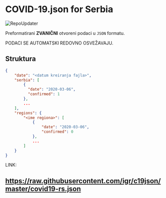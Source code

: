 # COVID-19.json for Serbia

![RepoUpdater](https://github.com/igr/c19json/workflows/RepoUpdater/badge.svg)

Preformatirani **ZVANIČNI** otvoreni podaci u `JSON` formatu.

PODACI SE AUTOMATSKI REDOVNO OSVEŽAVAJU. 

## Struktura

```json
{
    "date": "<datum kreiranja fajla>",
    "serbia": [
        {
          "date": "2020-03-06",
          "confirmed": 1
        },
        ...
    ],
    "regions": {
    	"<ime regiona>": [
    		{
          		"date": "2020-03-06",
          		"confirmed": 0
        	},
        	...
    	]
	}
}

```


LINK:

## https://raw.githubusercontent.com/igr/c19json/master/covid19-rs.json
